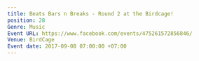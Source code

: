 ```yaml
---
title: Beats Bars n Breaks - Round 2 at the Birdcage!
position: 28
Genre: Music
Event URL: https://www.facebook.com/events/475261572856846/
Venue: BirdCage
Event date: 2017-09-08 07:00:00 +07:00
---
```


